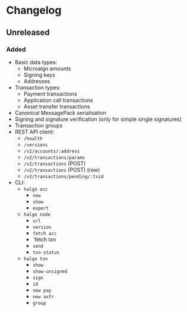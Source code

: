 <!--
SPDX-FileCopyrightText: 2021 Serokell <https://serokell.io/>

SPDX-License-Identifier: MPL-2.0
-->

# Changelog

## Unreleased

### Added

* Basic data types:
    * Microalgo amounts
    * Signing keys
    * Addresses
* Transaction types:
    * Payment transactions
    * Application call transactions
    * Asset transfer transactions
* Canonical MessagePack serialisation
* Signing and signature verification (only for simple single signatures)
* Transaction groups
* REST API client:
    * `/health`
    * `/versions`
    * `/v2/accounts/:address`
    * `/v2/transactions/params`
    * `/v2/transactions` (POST)
    * `/v2/transactions` (POST) (raw)
    * `/v2/transactions/pending/:txid`
* CLI:
    * `halgo acc`
        * `new`
        * `show`
        * `export`
    * `halgo node`
        * `url`
        * `version`
        * `fetch acc`
        * `fetch txn
        * `send`
        * `txn-status`
    * `halgo txn`
        * `show`
        * `show-unsigned`
        * `sign`
        * `id`
        * `new pay`
        * `new axfr`
        * `group`
